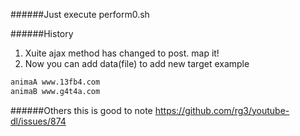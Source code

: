 ######Just execute perform0.sh

######History

1. Xuite ajax method has changed to post. map it!
2. Now you can add data(file) to add new target
example
```diff
animaA www.13fb4.com
animaB www.g4t4a.com
```

######Others
this is good to note
https://github.com/rg3/youtube-dl/issues/874

